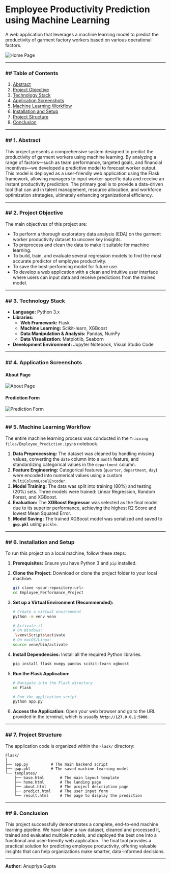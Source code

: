 # Employee Productivity Prediction using Machine Learning

A web application that leverages a machine learning model to predict the productivity of garment factory workers based on various operational factors.

![Home Page](http://googleusercontent.com/file_content/8)

---

### ## Table of Contents
1.  [Abstract](#1-abstract)
2.  [Project Objective](#2-project-objective)
3.  [Technology Stack](#3-technology-stack)
4.  [Application Screenshots](#4-application-screenshots)
5.  [Machine Learning Workflow](#5-machine-learning-workflow)
6.  [Installation and Setup](#6-installation-and-setup)
7.  [Project Structure](#7-project-structure)
8.  [Conclusion](#8-conclusion)

---

### ## 1. Abstract
This project presents a comprehensive system designed to predict the productivity of garment workers using machine learning. By analyzing a range of factors—such as team performance, targeted goals, and financial incentives—we developed a predictive model to forecast worker output. This model is deployed as a user-friendly web application using the Flask framework, allowing managers to input worker-specific data and receive an instant productivity prediction. The primary goal is to provide a data-driven tool that can aid in talent management, resource allocation, and workforce optimization strategies, ultimately enhancing organizational efficiency.

---

### ## 2. Project Objective
The main objectives of this project are:
* To perform a thorough exploratory data analysis (EDA) on the garment worker productivity dataset to uncover key insights.
* To preprocess and clean the data to make it suitable for machine learning.
* To build, train, and evaluate several regression models to find the most accurate predictor of employee productivity.
* To save the best-performing model for future use.
* To develop a web application with a clean and intuitive user interface where users can input data and receive predictions from the trained model.

---

### ## 3. Technology Stack
* **Language:** Python 3.x
* **Libraries:**
    * **Web Framework:** Flask
    * **Machine Learning:** Scikit-learn, XGBoost
    * **Data Manipulation & Analysis:** Pandas, NumPy
    * **Data Visualization:** Matplotlib, Seaborn
* **Development Environment:** Jupyter Notebook, Visual Studio Code

---

### ## 4. Application Screenshots

#### About Page
![About Page](http://googleusercontent.com/file_content/9)

#### Prediction Form
![Prediction Form](http://googleusercontent.com/file_content/10)

---

### ## 5. Machine Learning Workflow
The entire machine learning process was conducted in the `Training files/Employee_Prediction.ipynb` notebook.
1.  **Data Preprocessing:** The dataset was cleaned by handling missing values, converting the `date` column into a `month` feature, and standardizing categorical values in the `department` column.
2.  **Feature Engineering:** Categorical features (`quarter`, `department`, `day`) were encoded into numerical values using a custom `MultiColumnLabelEncoder`.
3.  **Model Training:** The data was split into training (80%) and testing (20%) sets. Three models were trained: Linear Regression, Random Forest, and XGBoost.
4.  **Evaluation:** The **XGBoost Regressor** was selected as the final model due to its superior performance, achieving the highest R2 Score and lowest Mean Squared Error.
5.  **Model Saving:** The trained XGBoost model was serialized and saved to **`gwp.pkl`** using `pickle`.

---

### ## 6. Installation and Setup
To run this project on a local machine, follow these steps:

1.  **Prerequisites:** Ensure you have Python 3 and `pip` installed.

2.  **Clone the Project:** Download or clone the project folder to your local machine.
    ```bash
    git clone <your-repository-url>
    cd Employee_Performance_Project
    ```

3.  **Set up a Virtual Environment (Recommended):**
    ```bash
    # Create a virtual environment
    python -m venv venv

    # Activate it
    # On Windows:
    .\venv\Scripts\activate
    # On macOS/Linux:
    source venv/bin/activate
    ```

4.  **Install Dependencies:** Install all the required Python libraries.
    ```bash
    pip install flask numpy pandas scikit-learn xgboost
    ```

5.  **Run the Flask Application:**
    ```bash
    # Navigate into the Flask directory
    cd Flask

    # Run the application script
    python app.py
    ```

6.  **Access the Application:** Open your web browser and go to the URL provided in the terminal, which is usually **`http://127.0.0.1:5000`**.

---

### ## 7. Project Structure
The application code is organized within the `Flask/` directory:
```
Flask/
│
├── app.py          # The main backend script
├── gwp.pkl         # The saved machine learning model
└── templates/
    ├── base.html       # The main layout template
    ├── home.html       # The landing page
    ├── about.html      # The project description page
    ├── predict.html    # The user input form
    └── result.html     # The page to display the prediction
```

---

### ## 8. Conclusion
This project successfully demonstrates a complete, end-to-end machine learning pipeline. We have taken a raw dataset, cleaned and processed it, trained and evaluated multiple models, and deployed the best one into a functional and user-friendly web application. The final tool provides a practical solution for predicting employee productivity, offering valuable insights that can help organizations make smarter, data-informed decisions.

---
**Author:** Anupriya Gupta

